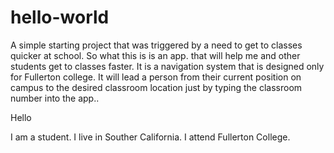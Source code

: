# hello-world
A simple starting project that was triggered by a need to get to classes quicker at school. So what this is is an app. that will help me and other students get to classes faster. It is a navigation system that is designed only for Fullerton college. It will lead a person from their current position on campus to the desired classroom location just by typing the classroom number into the app..

Hello

I am a student. I live in Souther California. I attend Fullerton College. 
